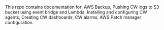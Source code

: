 This repo contains documentation for: AWS Backup, Pushing CW logs to S3 bucket using event bridge and Lambda, Installing and configuring CW agents, Creating CW dashboards, CW alarms, AWS Patch manager configuration.
